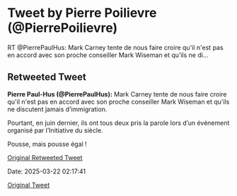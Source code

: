 # Tweet by Pierre Poilievre (@PierrePoilievre)

RT @PierrePaulHus: Mark Carney tente de nous faire croire qu'il n'est pas en accord avec son proche conseiller Mark Wiseman et qu’ils ne di…

## Retweeted Tweet

**Pierre Paul-Hus (@PierrePaulHus):** Mark Carney tente de nous faire croire qu'il n'est pas en accord avec son proche conseiller Mark Wiseman et qu’ils ne discutent jamais d’immigration.

Pourtant, en juin dernier, ils ont tous deux pris la parole lors d’un événement organisé par l’Initiative du siècle.

Pousse, mais pousse égal !

[Original Retweeted Tweet](https://x.com/PierrePaulHus/status/1903228808016125963)

Date: 2025-03-22 02:17:41

[Original Tweet](https://x.com/PierrePoilievre/status/1903269821304770878)
